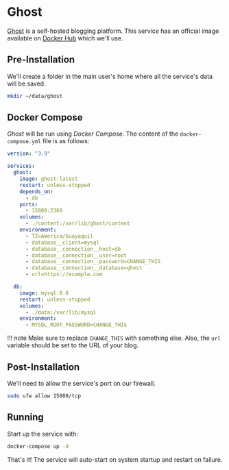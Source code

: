 # Ghost

[Ghost](https://ghost.org/) is a self-hosted blogging platform. This service has an official image available on [Docker Hub](https://hub.docker.com/r/_/ghost) which we'll use.

## Pre-Installation

We'll create a folder in the main user's home where all the service's data will be saved.

```bash
mkdir ~/data/ghost
```

## Docker Compose

*Ghost* will be run using *Docker Compose*. The content of the `docker-compose.yml` file is as follows:

```yaml
version: "3.9"

services:
  ghost:
    image: ghost:latest
    restart: unless-stopped
    depends_on:
      - db
    ports:
      - 15800:2368
    volumes:
      - ./content:/var/lib/ghost/content
    environment:
      - TZ=America/Guayaquil
      - database__client=mysql
      - database__connection__host=db
      - database__connection__user=root
      - database__connection__password=CHANGE_THIS
      - database__connection__database=ghost
      - url=https://example.com

  db:
    image: mysql:8.0
    restart: unless-stopped
    volumes:
      - ./data:/var/lib/mysql
    environment:
      - MYSQL_ROOT_PASSWORD=CHANGE_THIS
```

!!! note
    Make sure to replace `CHANGE_THIS` with something else. Also, the `url` variable should be set to the URL of your blog.

## Post-Installation

We'll need to allow the service's port on our firewall.

```bash
sudo ufw allow 15800/tcp
```

## Running

Start up the service with:

```bash
docker-compose up -d
```

That's it! The service will auto-start on system startup and restart on failure.
